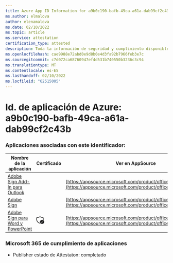 ```yaml
---
title: Azure App ID Information for a9b0c190-bafb-49ca-a61a-dab99cf2c43b
ms.author: elmalova
author: elenamalova
ms.date: 02/10/2022
ms.topic: article
ms.service: attestation
certification_type: attested
description: Toda la información de seguridad y cumplimiento disponible para a9b0c190-bafb-49ca-a61a-dab99cf2c43b.
ms.openlocfilehash: cae9988e72abd0e9d8b0e4d3fa92b7966feb3e7c
ms.sourcegitcommit: c7d072ca68760947ef4d531b740550b3236c3c94
ms.translationtype: MT
ms.contentlocale: es-ES
ms.lasthandoff: 02/10/2022
ms.locfileid: "62515005"
---
```

# <a name="azure-app-id-a9b0c190-bafb-49ca-a61a-dab99cf2c43b"></a>Id. de aplicación de Azure: a9b0c190-bafb-49ca-a61a-dab99cf2c43b


### <a name="apps-associated-with-this-id"></a>Aplicaciones asociadas con este identificador:
| **Nombre de la aplicación** | **Certificado** | **Ver en AppSource** |
|--------------|---------------|-----------------------|
| [Adobe Sign Add-In para Outlook](https://docs.microsoft.com/microsoft-365-app-certification/forward/WA104381158) |  | [https://appsource.microsoft.com/product/office/WA104381158](https://appsource.microsoft.com/product/office/WA104381158) |
| [Adobe Sign](https://docs.microsoft.com/microsoft-365-app-certification/forward/WA104381233) |  | [https://appsource.microsoft.com/product/office/WA104381233](https://appsource.microsoft.com/product/office/WA104381233) |
| [Adobe Sign para Word y PowerPoint](https://docs.microsoft.com/microsoft-365-app-certification/forward/WA104381155) | <img alt="Certified application badge" src="../media/certified-badge.png" height="25" width="25" /> | [https://appsource.microsoft.com/product/office/WA104381155](https://appsource.microsoft.com/product/office/WA104381155) |

### <a name="microsoft-365-app-compliance-status"></a>Microsoft 365 de cumplimiento de aplicaciones
- Publisher estado de Attestaton: completado
